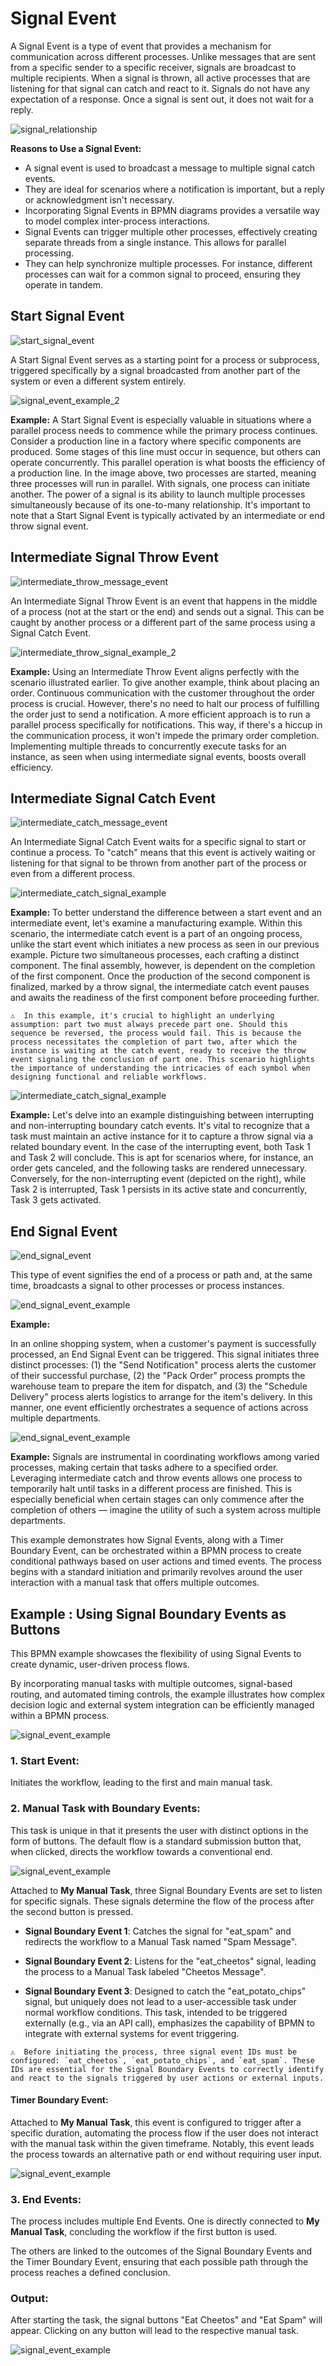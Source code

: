 # Signal Event

A Signal Event is a type of event that provides a mechanism for communication across different processes.
Unlike messages that are sent from a specific sender to a specific receiver, signals are broadcast to multiple recipients.
When a signal is thrown, all active processes that are listening for that signal can catch and react to it.
Signals do not have any expectation of a response.
Once a signal is sent out, it does not wait for a reply.

 ![signal_relationship](images/signal_relationships.png)

**Reasons to Use a Signal Event:**

- A signal event is used to broadcast a message to multiple signal catch events.
- They are ideal for scenarios where a notification is important, but a reply or acknowledgment isn't necessary.
- Incorporating Signal Events in BPMN diagrams provides a versatile way to model complex inter-process interactions.
- Signal Events can trigger multiple other processes, effectively creating separate threads from a single instance. This allows for parallel processing.
- They can help synchronize multiple processes. For instance, different processes can wait for a common signal to proceed, ensuring they operate in tandem.


## Start Signal Event

![start_signal_event](images/start_signal_event.png)

A Start Signal Event serves as a starting point for a process or subprocess, triggered specifically by a signal broadcasted from another part of the system or even a different system entirely.

![signal_event_example_2](images/signal_event_example_2.png)

**Example:**
A Start Signal Event is especially valuable in situations where a parallel process needs to commence while the primary process continues. Consider a production line in a factory where specific components are produced. Some stages of this line must occur in sequence, but others can operate concurrently. This parallel operation is what boosts the efficiency of a production line. In the image above, two processes are started, meaning three processes will run in parallel. With signals, one process can initiate another. The power of a signal is its ability to launch multiple processes simultaneously because of its one-to-many relationship. It's important to note that a Start Signal Event is typically activated by an intermediate or end throw signal event.

## Intermediate Signal Throw Event

![intermediate_throw_message_event](images/intermediate_throw_signal_event.png)

An Intermediate Signal Throw Event is an event that happens in the middle of a process (not at the start or the end) and sends out a signal.
This can be caught by another process or a different part of the same process using a Signal Catch Event.

![intermediate_throw_signal_example_2](images/intermediate_throw_signal_example_2.png)

**Example:**
Using an Intermediate Throw Event aligns perfectly with the scenario illustrated earlier. To give another example, think about placing an order. Continuous communication with the customer throughout the order process is crucial. However, there's no need to halt our process of fulfilling the order just to send a notification. A more efficient approach is to run a parallel process specifically for notifications. This way, if there's a hiccup in the communication process, it won't impede the primary order completion. Implementing multiple threads to concurrently execute tasks for an instance, as seen when using intermediate signal events, boosts overall efficiency.

## Intermediate Signal Catch Event

![intermediate_catch_message_event](images/intermediate_catch_signal_event.png)

An Intermediate Signal Catch Event waits for a specific signal to start or continue a process.
To "catch" means that this event is actively waiting or listening for that signal to be thrown from another part of the process or even from a different process.

![intermediate_catch_signal_example](images/intermediate_catch_signal_example.png)

**Example:**
To better understand the difference between a start event and an intermediate event, let's examine a manufacturing example. Within this scenario, the intermediate catch event is a part of an ongoing process, unlike the start event which initiates a new process as seen in our previous example. Picture two simultaneous processes, each crafting a distinct component. The final assembly, however, is dependent on the completion of the first component. Once the production of the second component is finalized, marked by a throw signal, the intermediate catch event pauses and awaits the readiness of the first component before proceeding further.
```{admonition} Note
⚠  In this example, it's crucial to highlight an underlying assumption: part two must always precede part one. Should this sequence be reversed, the process would fail. This is because the process necessitates the completion of part two, after which the instance is waiting at the catch event, ready to receive the throw event signaling the conclusion of part one. This scenario highlights the importance of understanding the intricacies of each symbol when designing functional and reliable workflows.
```

![intermediate_catch_signal_example](images/intermediate_catch_signal_example_2.png)

**Example:**
Let's delve into an example distinguishing between interrupting and non-interrupting boundary catch events. It's vital to recognize that a task must maintain an active instance for it to capture a throw signal via a related boundary event.
In the case of the interrupting event, both Task 1 and Task 2 will conclude. This is apt for scenarios where, for instance, an order gets canceled, and the following tasks are rendered unnecessary.
Conversely, for the non-interrupting event (depicted on the right), while Task 2 is interrupted, Task 1 persists in its active state and concurrently, Task 3 gets activated.

## End Signal Event

![end_signal_event](images/end_signal_event.png)

This type of event signifies the end of a process or path and, at the same time, broadcasts a signal to other processes or process instances.

![end_signal_event_example](images/end_signal_event_example.png)

**Example:**

In an online shopping system, when a customer's payment is successfully processed, an End Signal Event can be triggered.
This signal initiates three distinct processes: (1) the "Send Notification" process alerts the customer of their successful purchase, (2) the "Pack Order" process prompts the warehouse team to prepare the item for dispatch, and (3) the "Schedule Delivery" process alerts logistics to arrange for the item's delivery.
In this manner, one event efficiently orchestrates a sequence of actions across multiple departments.

![end_signal_event_example](images/signal_sync_example.png)

**Example:**
Signals are instrumental in coordinating workflows among varied processes, making certain that tasks adhere to a specified order. Leveraging intermediate catch and throw events allows one process to temporarily halt until tasks in a different process are finished. This is especially beneficial when certain stages can only commence after the completion of others — imagine the utility of such a system across multiple departments.

This example demonstrates how Signal Events, along with a Timer Boundary Event, can be orchestrated within a BPMN process to create conditional pathways based on user actions and timed events.
The process begins with a standard initiation and primarily revolves around the user interaction with a manual task that offers multiple outcomes.

## Example : Using Signal Boundary Events as Buttons

This BPMN example showcases the flexibility of using Signal Events to create dynamic, user-driven process flows.

By incorporating manual tasks with multiple outcomes, signal-based routing, and automated timing controls, the example illustrates how complex decision logic and external system integration can be efficiently managed within a BPMN process.

![signal_event_example](images/Signal_events_spiff_example.png)

### 1. **Start Event**:

Initiates the workflow, leading to the first and main manual task.

### 2. **Manual Task with Boundary Events**:

This task is unique in that it presents the user with distinct options in the form of buttons.
The default flow is a standard submission button that, when clicked, directs the workflow towards a conventional end.

![signal_event_example](images/Signal_events_spiff_example1.png)

Attached to **My Manual Task**, three Signal Boundary Events are set to listen for specific signals.
These signals determine the flow of the process after the second button is pressed.

- **Signal Boundary Event 1**:
Catches the signal for "eat_spam" and redirects the workflow to a Manual Task named "Spam Message".

- **Signal Boundary Event 2**:
Listens for the "eat_cheetos" signal, leading the process to a Manual Task labeled "Cheetos Message".

- **Signal Boundary Event 3**:
Designed to catch the "eat_potato_chips" signal, but uniquely does not lead to a user-accessible task under normal workflow conditions. This task, intended to be triggered externally (e.g., via an API call), emphasizes the capability of BPMN to integrate with external systems for event triggering.
```{admonition} Note
⚠  Before initiating the process, three signal event IDs must be configured: `eat_cheetos`, `eat_potato_chips`, and `eat_spam`. These IDs are essential for the Signal Boundary Events to correctly identify and react to the signals triggered by user actions or external inputs.
```

#### **Timer Boundary Event**:

Attached to **My Manual Task**, this event is configured to trigger after a specific duration, automating the process flow if the user does not interact with the manual task within the given timeframe.
Notably, this event leads the process towards an alternative path or end without requiring user input.

![signal_event_example](images/Signal_events_spiff_example6.png)

### 3. **End Events**:

The process includes multiple End Events.
One is directly connected to **My Manual Task**, concluding the workflow if the first button is used.

The others are linked to the outcomes of the Signal Boundary Events and the Timer Boundary Event, ensuring that each possible path through the process reaches a defined conclusion.

### Output:

After starting the task, the signal buttons "Eat Cheetos" and "Eat Spam" will appear.
Clicking on any button will lead to the respective manual task.

![signal_event_example](images/Signal_events_spiff_example3.png)
